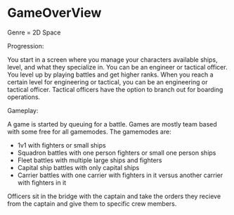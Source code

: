 GameOverView
============
Genre = 2D Space

Progression:

You start in a screen where you manage your characters available ships, level, and what they specialize in. You can be an engineer or tactical officer. You level up by playing battles and get higher ranks. When you reach a certain level for engineering or tactical, you can be an engineering or tactical officer. Tactical officers have the option to branch out for boarding operations.

Gameplay:

A game is started by queuing for a battle. Games are mostly team based with some free for all gamemodes. The gamemodes are:
- 1v1 with fighters or small ships
- Squadron battles with one person fighters or small one person ships
- Fleet battles with multiple large ships and fighters
- Capital ship battles with only capital ships
- Carrier battles with one carrier with fighters in it versus another carrier with fighters in it

Officers sit in the bridge with the captain and take the orders they recieve from the captain and give them to specific crew members. 
